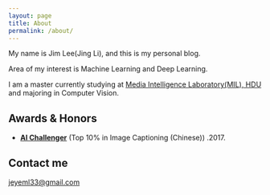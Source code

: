 ```yaml
---
layout: page
title: About
permalink: /about/
---
```



My name is Jim Lee(Jing Li), and this is my personal blog.

Area of my interest is  Machine Learning and Deep Learning.

I am a master currently studying at [Media Intelligence Laboratory(MIL), HDU](http://mil.hdu.edu.cn/) and majoring in Computer Vision.

## Awards & Honors
- [**AI Challenger**](https://challenger.ai/competition/caption/leaderboard) (Top 10% in Image Captioning (Chinese)) .2017.

## Contact me

[jeyeml33@gmail.com](jeyeml33@gmail.com)
